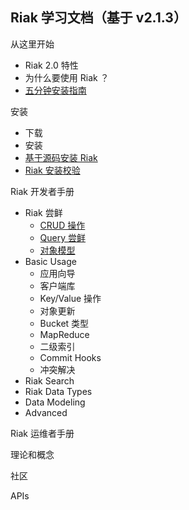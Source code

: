 

Riak 学习文档（基于 v2.1.3）
-----------


从这里开始

- Riak 2.0 特性
- 为什么要使用 Riak ？
- [五分钟安装指南](https://github.com/moooofly/RiakDocs/blob/master/Start%20Here/%E4%BA%94%E5%88%86%E9%92%9F%E5%AE%89%E8%A3%85%E6%8C%87%E5%8D%97.md)


安装

- 下载
- 安装
- [基于源码安装 Riak](https://github.com/moooofly/RiakDocs/blob/master/Installing/%E5%9F%BA%E4%BA%8E%E6%BA%90%E7%A0%81%E5%AE%89%E8%A3%85%20Riak.md)
- [Riak 安装校验](https://github.com/moooofly/RiakDocs/blob/master/Installing/Riak%20%E5%AE%89%E8%A3%85%E6%A0%A1%E9%AA%8C.md)


Riak 开发者手册

- Riak 尝鲜
  - [CRUD 操作](https://github.com/moooofly/RiakDocs/blob/master/Riak%20for%20Developers/Riak%20%E5%B0%9D%E9%B2%9C/CRUD%20%E6%93%8D%E4%BD%9C.md)
  - [Query 尝鲜](https://github.com/moooofly/RiakDocs/blob/master/Riak%20for%20Developers/Riak%20%E5%B0%9D%E9%B2%9C/Query%20%E5%B0%9D%E9%B2%9C.md)
  - [对象模型](https://github.com/moooofly/RiakDocs/blob/master/Riak%20for%20Developers/Riak%20%E5%B0%9D%E9%B2%9C/%E5%AF%B9%E8%B1%A1%E6%A8%A1%E5%9E%8B.md)
- Basic Usage
  - 应用向导
  - 客户端库
  - Key/Value 操作
  - 对象更新
  - Bucket 类型
  - MapReduce
  - 二级索引
  - Commit Hooks
  - 冲突解决
- Riak Search
- Riak Data Types
- Data Modeling 
- Advanced 

Riak 运维者手册

理论和概念

社区

APIs